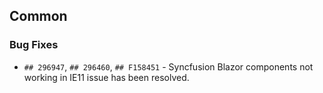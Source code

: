 ##  Common

###    Bug Fixes

- `## 296947`, `## 296460`, `## F158451` - Syncfusion Blazor components not working in IE11 issue has been resolved.
